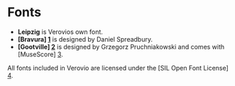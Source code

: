 # Fonts

* **Leipzig** is Verovios own font. 
* **[Bravura] [1]** is designed by Daniel Spreadbury. 
* **[Gootville] [2]** is designed by Grzegorz Pruchniakowski and comes with [MuseScore] [3].

All fonts included in Verovio are licensed under the [SIL Open Font License] [4].

[1]: https://github.com/steinbergmedia/bravura "Bravura Font"
[2]: https://github.com/musescore/MuseScore/tree/master/fonts/gootville "Gootville Font"
[3]: https://musescore.org/ "MuseScore"
[4]: http://scripts.sil.org/cms/scripts/page.php?item_id=OFL	"SIL Open Font License"
